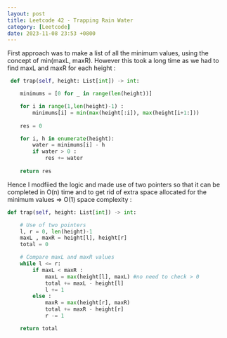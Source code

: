```yaml
---
layout: post
title: Leetcode 42 - Trapping Rain Water
category: [Leetcode]
date: 2023-11-08 23:53 +0800
---
```


First approach was to make a list of all the minimum values, using the concept of min(maxL, maxR). However this took a long time as we had to find maxL and maxR for each height : 

```python
 def trap(self, height: List[int]) -> int:

    minimums = [0 for _ in range(len(height))]

    for i in range(1,len(height)-1) :
        minimums[i] = min(max(height[:i]), max(height[i+1:]))
    
    res = 0

    for i, h in enumerate(height):
        water = minimums[i] - h
        if water > 0 :
            res += water
    
    return res 
```

Hence I modfiied the logic and made use of two pointers so that it can be completed in O(n) time and to get rid of extra space allocated for the minimum values => O(1) space complexity :

```python
def trap(self, height: List[int]) -> int:

    # Use of two pointers 
    l, r = 0, len(height)-1
    maxL , maxR = height[l], height[r]
    total = 0

    # Compare maxL and maxR values
    while l <= r: 
        if maxL < maxR :
            maxL = max(height[l], maxL) #no need to check > 0
            total += maxL - height[l]
            l += 1
        else :
            maxR = max(height[r], maxR)
            total += maxR - height[r]
            r -= 1

    return total

```